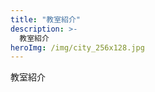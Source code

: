 ```yaml
---
title: "教室紹介"
description: >-
  教室紹介
heroImg: /img/city_256x128.jpg
---
```


<!--

教室の紹介文章を記述してください

写真なども貼り付けると良いでしょう。

-->

教室紹介

